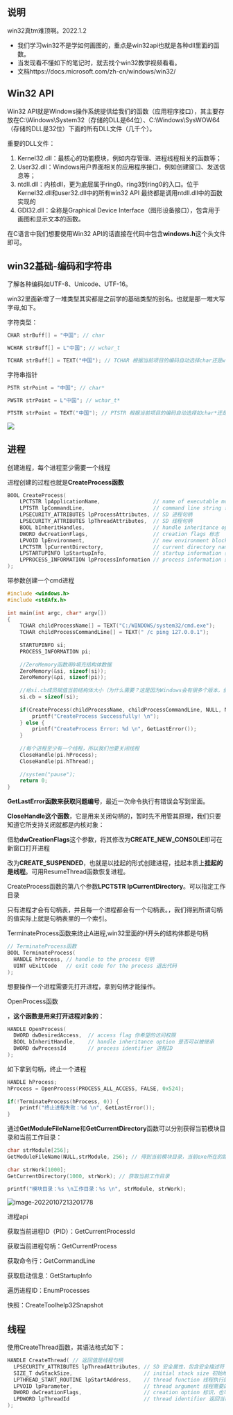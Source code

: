## 说明

win32真tm难顶啊。2022.1.2

- 我们学习win32不是学如何画图的，重点是win32api也就是各种dll里面的函数。
- 当发现看不懂如下的笔记时，就去找个win32教学视频看看。
- 文档https://docs.microsoft.com/zh-cn/windows/win32/



## Win32 API

Win32 API就是Windows操作系统提供给我们的函数（应用程序接口），其主要存放在C:\Windows\System32（存储的DLL是64位）、C:\Windows\SysWOW64（存储的DLL是32位）下面的所有DLL文件（几千个）。

重要的DLL文件：

1. Kernel32.dll：最核心的功能模块，例如内存管理、进程线程相关的函数等；
2. User32.dll：Windows用户界面相关的应用程序接口，例如创建窗口、发送信息等；
2. ntdll.dll：内核dll，更为底层属于ring0。ring3到ring0的入口。位于Kernel32.dll和user32.dll中的所有win32 API 最终都是调用ntdll.dll中的函数实现的
3. GDI32.dll：全称是Graphical Device Interface（图形设备接口），包含用于画图和显示文本的函数。



在C语言中我们想要使用Win32 API的话直接在代码中包含**windows.h**这个头文件即可。



## win32基础-编码和字符串

了解各种编码如UTF-8、Unicode、UTF-16。

win32里面新增了一堆类型其实都是之前学的基础类型的别名。也就是那一堆大写字母,如下。



字符类型：

```cpp
CHAR strBuff[] = "中国"; // char

WCHAR strBuff[] = L"中国"; // wchar_t

TCHAR strBuff[] = TEXT("中国"); // TCHAR 根据当前项目的编码自动选择char还是wchar_t，在Win32中推荐使用这种方式
```

字符串指针

```cpp
PSTR strPoint = "中国"; // char*

PWSTR strPoint = L"中国"; // wchar_t*

PTSTR strPoint = TEXT("中国"); // PTSTR 根据当前项目的编码自动选择如char*还是wchar_t*，在Win32中推荐使用这种方式
```



![](https://gitee.com/safe6/img/raw/master/20220107201645.png)



## 进程



创建进程，每个进程至少需要一个线程

进程创建的过程也就是**CreateProcess函数**

```c
BOOL CreateProcess(
    LPCTSTR lpApplicationName,                 // name of executable module 进程名（完整文件路径）
    LPTSTR lpCommandLine,                      // command line string 命令行传参
    LPSECURITY_ATTRIBUTES lpProcessAttributes, // SD 进程句柄
    LPSECURITY_ATTRIBUTES lpThreadAttributes,  // SD 线程句柄
    BOOL bInheritHandles,                      // handle inheritance option 句柄
    DWORD dwCreationFlags,                     // creation flags 标志
    LPVOID lpEnvironment,                      // new environment block 父进程环境变量
    LPCTSTR lpCurrentDirectory,                // current directory name 父进程目录作为当前目录，设置目录
    LPSTARTUPINFO lpStartupInfo,               // startup information 结构体详细信息（启动进程相关信息）
    LPPROCESS_INFORMATION lpProcessInformation // process information 结构体详细信息（进程ID、线程ID、进程句柄、线程句柄）
);
```



带参数创建一个cmd进程

```c
#include <windows.h>
#include <stdAfx.h>
 
int main(int argc, char* argv[])
{
    TCHAR childProcessName[] = TEXT("C:/WINDOWS/system32/cmd.exe");
    TCHAR childProcessCommandLine[] = TEXT(" /c ping 127.0.0.1");
 
    STARTUPINFO si;
    PROCESS_INFORMATION pi;
 
    //ZeroMemory函数用0填充结构体数据
    ZeroMemory(&si, sizeof(si));
    ZeroMemory(&pi, sizeof(pi));
 
    //给si.cb成员赋值当前结构体大小（为什么需要？这是因为Windows会有很多个版本，便于未来更新换代
    si.cb = sizeof(si);
 
    if(CreateProcess(childProcessName, childProcessCommandLine, NULL, NULL, FALSE, 0, NULL, NULL, &si, &pi)) {
        printf("CreateProcess Successfully! \n");
    } else {
        printf("CreateProcess Error: %d \n", GetLastError());
    }
 
    //每个进程至少有一个线程，所以我们也要关闭线程
    CloseHandle(pi.hProcess);
    CloseHandle(pi.hThread);
    
    //system("pause");
    return 0;
}
```



**GetLastError函数来获取问题编号**，最近一次命令执行有错误会写到里面。

**CloseHandle这个函数**，它是用来关闭句柄的，暂时先不用管其原理，我们只要知道它所支持关闭就都是内核对象：



借助**dwCreationFlags**这个参数，将其修改为**CREATE_NEW_CONSOLE**即可在新窗口打开进程

改为**CREATE_SUSPENDED**，也就是以挂起的形式创建进程，挂起本质上**挂起的是线程**。可用ResumeThread函数恢复进程。

CreateProcess函数的第八个参数**LPCTSTR lpCurrentDirectory**。可以指定工作目录



只有进程才会有句柄表，并且每一个进程都会有一个句柄表。，我们得到所谓句柄的值实际上就是句柄表里的一个索引。



TerminateProcess函数来终止A进程,win32里面的H开头的结构体都是句柄

```c
// TerminateProcess函数
BOOL TerminateProcess(
  HANDLE hProcess, // handle to the process 句柄
  UINT uExitCode   // exit code for the process 退出代码
);
```



想要操作一个进程需要先打开进程，拿到句柄才能操作。

OpenProcess函数

，**这个函数是用来打开进程对象的**：

```c
HANDLE OpenProcess(
  DWORD dwDesiredAccess,  // access flag 你希望的访问权限
  BOOL bInheritHandle,    // handle inheritance option 是否可以被继承
  DWORD dwProcessId       // process identifier 进程ID
);
```



如下拿到句柄，终止一个进程

```c
HANDLE hProcess;
hProcess = OpenProcess(PROCESS_ALL_ACCESS, FALSE, 0x524);
 
if(!TerminateProcess(hProcess, 0)) {
    printf("终止进程失败：%d \n", GetLastError());
}
```



通过**GetModuleFileName**和**GetCurrentDirectory**函数可以分别获得当前模块目录和当前工作目录：

```c
char strModule[256];
GetModuleFileName(NULL,strModule, 256); // 得到当前模块目录，当前exe所在的路径，包含exe文件名
 
char strWork[1000];
GetCurrentDirectory(1000, strWork); // 获取当前工作目录
 
printf("模块目录：%s \n工作目录：%s \n", strModule, strWork);
```

![image-20220107213201778](https://gitee.com/safe6/img/raw/master/image-20220107213201778.png)



进程api

获取当前进程ID（PID）：GetCurrentProcessId

获取当前进程句柄：GetCurrentProcess

获取命令行：GetCommandLine

获取启动信息：GetStartupInfo

遍历进程ID：EnumProcesses

快照：CreateToolhelp32Snapshot



## 线程

使用CreateThread函数，其语法格式如下：

```c
HANDLE CreateThread( // 返回值是线程句柄
  LPSECURITY_ATTRIBUTES lpThreadAttributes, // SD 安全属性，包含安全描述符
  SIZE_T dwStackSize,                       // initial stack size 初始堆栈
  LPTHREAD_START_ROUTINE lpStartAddress,    // thread function 线程执行的函数代码
  LPVOID lpParameter,                       // thread argument 线程需要的参数
  DWORD dwCreationFlags,                    // creation option 标识，也可以以挂起形式创建线程
  LPDWORD lpThreadId                        // thread identifier 返回当前线程ID
);
```






